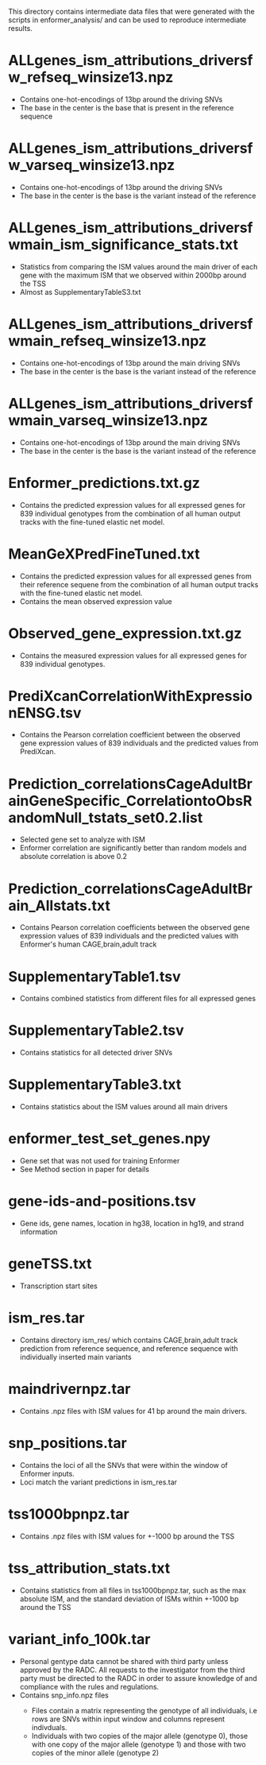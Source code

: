 This directory contains intermediate data files that were generated with the scripts in enformer_analysis/ and can be used to reproduce intermediate results.

# ALLgenes_ism_attributions_driversfw_refseq_winsize13.npz
- Contains one-hot-encodings of 13bp around the driving SNVs
- The base in the center is the base that is present in the reference sequence

# ALLgenes_ism_attributions_driversfw_varseq_winsize13.npz
- Contains one-hot-encodings of 13bp around the driving SNVs
- The base in the center is the base is the variant instead of the reference

# ALLgenes_ism_attributions_driversfwmain_ism_significance_stats.txt
- Statistics from comparing the ISM values around the main driver of each gene with the maximum ISM that we observed within 2000bp around the TSS
- Almost as SupplementaryTableS3.txt

# ALLgenes_ism_attributions_driversfwmain_refseq_winsize13.npz
- Contains one-hot-encodings of 13bp around the main driving SNVs
- The base in the center is the base is the variant instead of the reference

# ALLgenes_ism_attributions_driversfwmain_varseq_winsize13.npz
- Contains one-hot-encodings of 13bp around the main driving SNVs
- The base in the center is the base is the variant instead of the reference

# Enformer_predictions.txt.gz
- Contains the predicted expression values for all expressed genes for 839 individual genotypes from the combination of all human output tracks with the fine-tuned elastic net model.

# MeanGeXPredFineTuned.txt
- Contains the predicted expression values for all expressed genes from their reference sequene from the combination of all human output tracks with the fine-tuned elastic net model.
- Contains the mean observed expression value

# Observed_gene_expression.txt.gz
- Contains the measured expression values for all expressed genes for 839 individual genotypes.

# PrediXcanCorrelationWithExpressionENSG.tsv
- Contains the Pearson correlation coefficient between the observed gene expression values of 839 individuals and the predicted values from PrediXcan.

# Prediction_correlationsCageAdultBrainGeneSpecific_CorrelationtoObsRandomNull_tstats_set0.2.list
- Selected gene set to analyze with ISM
- Enformer correlation are significantly better than random models and absolute correlation is above 0.2

# Prediction_correlationsCageAdultBrain_Allstats.txt
- Contains Pearson correlation coefficients between the observed gene expression values of 839 individuals and the predicted values with Enformer's human CAGE,brain,adult track

# SupplementaryTable1.tsv
- Contains combined statistics from different files for all expressed genes

# SupplementaryTable2.tsv
- Contains statistics for all detected driver SNVs

# SupplementaryTable3.txt
- Contains statistics about the ISM values around all main drivers 

# enformer_test_set_genes.npy
- Gene set that was not used for training Enformer
- See Method section in paper for details

# gene-ids-and-positions.tsv
- Gene ids, gene names, location in hg38, location in hg19, and strand information 

# geneTSS.txt
- Transcription start sites

# ism_res.tar
- Contains directory ism_res/ which contains CAGE,brain,adult track prediction from reference sequence, and reference sequence with individually inserted main variants

# maindrivernpz.tar
- Contains .npz files with ISM values for 41 bp around the main drivers. 

# snp_positions.tar
- Contains the loci of all the SNVs that were within the window of Enformer inputs. 
- Loci match the variant predictions in ism_res.tar

# tss1000bpnpz.tar
- Contains .npz files with ISM values for +-1000 bp around the TSS

# tss_attribution_stats.txt
- Contains statistics from all files in tss1000bpnpz.tar, such as the max absolute ISM, and the standard deviation of ISMs within +-1000 bp around the TSS

# variant_info_100k.tar
- Personal gentype data cannot be shared with third party unless approved by the RADC. All requests to the investigator from the third party must be directed to the
RADC in order to assure knowledge of and compliance with the rules and regulations.
- Contains <geneid>snp_info.npz files
  - Files contain a matrix representing the genotype of all individuals, i.e rows are SNVs within input window and columns represent indivduals. 
  - Individuals with two copies of the major allele (genotype 0), those with one copy of the major allele (genotype 1) and those with two copies of the minor allele (genotype 2) 

